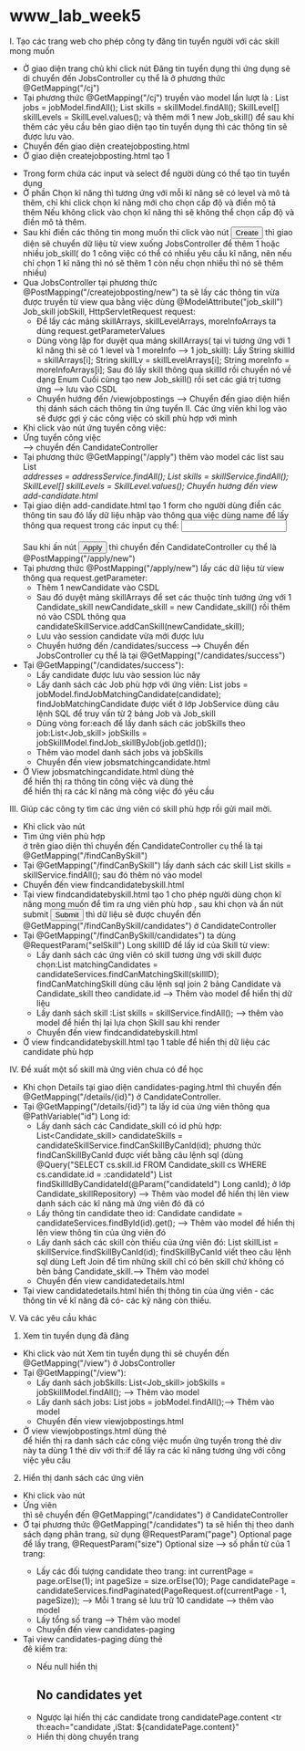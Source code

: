 # www_lab_week5
I. Tạo các trang web cho phép công ty đăng tin tuyển người với các skill mong muốn
  - Ở giao diện trang chủ khi click nút <a th:href="@{/cj}">Đăng tin tuyển dụng</a> thì ứng dụng sẽ di chuyển đến JobsController cụ thể là ở phương thức
     @GetMapping("/cj")
  - Tại phương thức  @GetMapping("/cj") truyền vào model lần lượt là :
      List<Job> jobs = jobModel.findAll();
      List<Skill> skills = skillModel.findAll();
      SkillLevel[] skillLevels = SkillLevel.values();
    và thêm mới 1 new Job_skill() để sau khi thêm các yêu cầu bên giao diện tạo tin tuyển dụng thì các thông tin sẽ được lưu vào.
  - Chuyển đến giao diện createjobposting.html
  - Ở giao diện createjobposting.html tạo 1 <form action="createjobposting/new" method="post" th:object="${job_skill}">
  - Trong form chứa các input và select để người dùng có thể tạo tin tuyển dụng
  - Ở phần Chọn kĩ năng thì tương ứng với mỗi kĩ năng sẽ có level và mô tả thêm, chỉ khi click chọn kĩ năng mới cho chọn cấp độ và điền mô tả thêm
    Nếu không click vào chọn kĩ năng thì sẽ không thể chọn cấp độ và điền mô tả thêm.
  - Sau khi điền các thông tin mong muốn thì click vào nút <button type="submit">Create</button> thì giao diện sẽ chuyển dữ liệu từ view xuống JobsController để 
    thêm 1 hoặc nhiều job_skill( do 1 công việc có thể có nhiều yêu cầu kĩ năng, nên nếu chỉ chọn 1 kĩ năng thì nó sẽ thêm 1 còn nếu chọn nhiều thì nó sẽ thêm nhiều)
  - Qua JobsController tại phương thức @PostMapping("/createjobposting/new") ta sẽ lấy các thông tin vừa được truyền từ view qua bằng việc dùng
    @ModelAttribute("job_skill") Job_skill jobSkill, HttpServletRequest request:
    + Để lấy các mảng skillArrays, skillLevelArrays, moreInfoArrays ta dùng request.getParameterValues
    + Dùng vòng lặp for duyệt qua mảng skillArrays( tại vì tương ứng với 1 kĩ năng thì sẽ có 1 level và 1 moreInfo --> 1 job_skill):
      Lấy String skillId = skillArrays[i];
          String skillLv = skillLevelArrays[i];
          String moreInfo = moreInfoArrays[i]; 
      Sau đó lấy skill thông qua skillId rồi chuyển nó về dạng Enum
      Cuối cùng tạo new Job_skill() rồi set các giá trị tương ứng --> lưu vào CSDL
    + Chuyển hướng đến /viewjobpostings --> Chuyển đến giao diện hiển thị dánh sách cách thông tin ứng tuyển
II. Các ứng viên khi log vào sẽ được gợi ý các công việc có skill phù hợp với mình
  - Khi click vào nút ứng tuyển công việc:<li class="navitem"><a th:href="@{/apply}">Ứng tuyển công việc</a></li> --> chuyển đến CandidateController 
  - Tại phương thức @GetMapping("/apply") thêm vào model các list sau 
        List<Address> addresses = addressService.findAll();
        List<Skill> skills = skillService.findAll();
        SkillLevel[] skillLevels = SkillLevel.values();
    Chuyển hướng đến view add-candidate.html
  - Tại giao diện add-candidate.html tạo 1 form <form action="apply/new" method="post" > cho người dùng điền các thông tin sau đó lấy dữ liệu nhập vào
    thông qua việc dùng name để lấy thông qua request trong các input cụ thể:
      <input type="text" id="name" name="name"></br></br>
    Sau khi ấn nút  <button type="submit">Apply</button> thì chuyển đến CandidateController cụ thể là  @PostMapping("/apply/new")
  - Tại phương thức @PostMapping("/apply/new") lấy các dữ liệu từ view thông qua request.getParameter:
    + Thêm 1 newCandidate vào CSDL
    + Sau đó duyệt mảng skillArrays để set các thuộc tính tướng ứng với 1 Candidate_skill newCandidate_skill = new Candidate_skill() rồi thêm nó vào CSDL thông qua 
      candidateSkillService.addCanSkill(newCandidate_skill);
    + Lưu vào session candidate vừa mới được lưu
    + Chuyển hướng đến /candidates/success --> Chuyển đến JobsController cụ thể là tại  @GetMapping("/candidates/success")
  - Tại  @GetMapping("/candidates/success"):
    + Lấy candidate được lưu vào session lúc nãy
    + Lấy danh sách các Job phù hợp với ứng viên:  List<Job> jobs = jobModel.findJobMatchingCandidate(candidate);
        findJobMatchingCandidate được viết ở lớp JobService dùng câu lệnh SQL để truy vấn từ 2 bảng Job và Job_skill
    + Dùng vòng for:each để lấy danh sách các jobSkills theo job:List<Job_skill> jobSkills = jobSkillModel.findJob_skillByJob(job.getId());
    + Thêm vào model danh sách jobs và jobSkills
    + Chuyển đến view jobsmatchingcandidate.html
  - Ở View jobsmatchingcandidate.html dùng thẻ <div th:each="job :${jobs}"> để hiển thị ra thông tin công việc 
    và dùng thẻ <div th:each="js :${jobSkills}"> để hiển thị ra các kĩ năng mà công việc đó yêu cầu

III. Giúp các công ty tìm các ứng viên có skill phù hợp rồi gửi mail mời.
  - Khi click vào nút  <li class="navitem"><a th:href="@{/findCanBySkill}">Tìm ứng viên phù hợp</a></li> ở trên giao diện thì chuyển đến CandidateController cụ thể
    là tại  @GetMapping("/findCanBySkill")
  - Tại  @GetMapping("/findCanBySkill") lấy danh sách các skill  List<Skill> skills = skillService.findAll(); sau đó thêm nó vào model
  - Chuyển đến view findcandidatebyskill.html
  - Tại view findcandidatebyskill.html tạo 1 <form action="/findCanBySkill/candidates" method="get"> cho phép người dùng chọn kĩ năng mong muốn để tìm ra ưng viên phù hơp
    , sau khi chọn và ấn nút submit <input type="submit" value="Submit"> thì dữ liệu sẽ được chuyển đến  @GetMapping("/findCanBySkill/candidates") ở CandidateController
  - Tại  @GetMapping("/findCanBySkill/candidates") ta dùng @RequestParam("selSkill") Long skillID để lấy id của Skill từ view:
    + Lấy danh sách các ứng viên có skill tương ứng với skill được chọn:List<Candidate> matchingCandidates = candidateServices.findCanMatchingSkill(skillID);
      findCanMatchingSkill dùng câu lệnh sql join 2 bảng Candidate và Candidate_skill theo candidate.id --> Thêm vào model để hiển thị dữ liệu
    + Lấy danh sách skill :List<Skill> skills = skillService.findAll(); --> thêm vào model để hiển thị lại lựa chọn Skill sau khi render 
    + Chuyển đến view findcandidatebyskill.html
  - Ở view findcandidatebyskill.html tạo 1 table để hiển thị dữ liệu các candidate phù hợp


IV. Đề xuất một số skill mà ứng viên chưa có để học
  - Khi chọn  <td><a th:href="@{/details/{id}(id=${candidate.id})}">Details</a></td> tại giao diện candidates-paging.html thì chuyển đến  
    @GetMapping("/details/{id}") ở CandidateController.
  - Tại @GetMapping("/details/{id}") ta lấy id của ứng viên thông qua @PathVariable("id") Long id:
    + Lấy danh sách các Candidate_skill có id phù hợp:  List<Candidate_skill> candidateSkills = candidateSkillService.findCanSkillByCanId(id);
      phương thức findCanSkillByCanId được viết bằng câu lệnh sql (dùng  @Query("SELECT cs.skill.id FROM Candidate_skill cs WHERE cs.candidate.id = :candidateId")
      List<Long> findSkillIdByCandidateId(@Param("candidateId") Long canId); ở lớp Candidate_skillRepository)
      --> Thêm vào model để hiển thị lên view danh sách các kĩ năng mà ứng viên đó đã có 
    + Lấy thông tin candidate theo id:  Candidate candidate = candidateServices.findById(id).get(); --> Thêm vào model để hiển thị lên view thông tin của ứng viên đó
    + Lấy danh sách các skill còn thiếu của ứng viên đó:  List<Skill> skillList = skillService.findSkillByCanId(id);
      findSkillByCanId viết theo câu lệnh sql dùng Left Join để tìm những skill chỉ có bên skill chứ không có bên bảng Candidate_skill.--> Thêm vào model
    + Chuyển đến view candidatedetails.html
  - Tại view candidatedetails.html hiển thị thông tin của ứng viên - các thông tin về kĩ năng đã có- các kỹ năng còn thiếu.

V. Và các yêu cầu khác
1. Xem tin tuyển dụng đã đăng
  - Khi click vào nút <a th:href="@{/view}">Xem tin tuyển dụng</a> thì sẽ chuyển đến @GetMapping("/view") ở JobsController
  - Tại  @GetMapping("/view"):
    + Lấy danh sách jobSkills: List<Job_skill> jobSkills = jobSkillModel.findAll(); --> Thêm vào model
    + Lấy danh sách jobs: List<Job> jobs = jobModel.findAll();--> Thêm vào model
    + Chuyển đến view viewjobpostings.html
  - Ở view viewjobpostings.html dùng thẻ <div th:each="job : ${jobs}"> để hiển thị ra danh sách các công việc muốn ứng tuyển 
    trong thẻ div này ta dùng 1 thẻ div với th:if để lấy ra các kĩ năng tương ứng với công việc yêu cầu
    <div th:each="jobskill : ${jobSkills}" th:if="${jobskill.job.id == job.id}">
2. Hiển thị danh sách các ứng viên
  - Khi click vào nút <li class="navitem"><a th:href="@{/candidates}">Ứng viên</a></li> thì sẽ chuyển đến @GetMapping("/candidates") ở CandidateController
  - Ở tại phương thức @GetMapping("/candidates") ta sẽ hiển thị theo danh sách dạng phân trang, sử dụng  @RequestParam("page") Optional<Integer> page để lấy trang,
    @RequestParam("size") Optional<Integer> size --> số phần từ của 1 trang:
    + Lấy các đối tượng candidate theo trang:
        int currentPage = page.orElse(1);
        int pageSize = size.orElse(10);
        Page<Candidate> candidatePage = candidateServices.findPaginated(PageRequest.of(currentPage - 1, pageSize));
    --> Mỗi 1 trang sẽ lưu trữ 10 candidate  --> thêm vào model
    + Lấy tổng số trang --> Thêm vào model
    + Chuyển đến view candidates-paging
  - Tại view candidates-paging dùng thẻ <div th:switch="${candidatePage}"> đê kiểm tra:
    + Nếu null hiển thị <h2 th:case="null">No candidates yet</h2>
    + Ngược lại hiển thị các candidate trong candidatePage.content <tr th:each="candidate ,iStat: ${candidatePage.content}"
    + Hiển thị dòng chuyển trang


